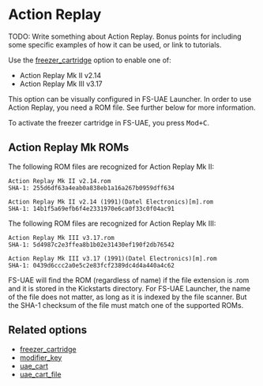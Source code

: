 # Action Replay

TODO: Write something about Action Replay. Bonus points for including some
specific examples of how it can be used, or link to tutorials.

Use the [freezer_cartridge](options/freezer-cartridge.md) option to enable one
of:

- Action Replay Mk II v2.14
- Action Replay Mk III v3.17

This option can be visually configured in FS-UAE Launcher. In order to use
Action Replay, you need a ROM file. See further below for more information.

To activate the freezer cartridge in FS-UAE, you press <kbd>Mod+C</kbd>.

## Action Replay Mk ROMs

The following ROM files are recognized for Action Replay Mk II:

    Action Replay Mk II v2.14.rom
    SHA-1: 255d6df63a4eab0a838eb1a16a267b0959dff634

    Action Replay Mk II v2.14 (1991)(Datel Electronics)[m].rom
    SHA-1: 14b1f5a69efb6f4e2331970e6ca0f33c0f04ac91

The following ROM files are recognized for Action Replay Mk III:

    Action Replay Mk III v3.17.rom
    SHA-1: 5d4987c2e3ffea8b1b02e31430ef190f2db76542

    Action Replay Mk III v3.17 (1991)(Datel Electronics)[m].rom
    SHA-1: 0439d6ccc2a0e5c2e83fcf2389dc4d4a440a4c62

FS-UAE will find the ROM (regardless of name) if the file extension is .rom and
it is stored in the Kickstarts directory. For FS-UAE Launcher, the name of the
file does not matter, as long as it is indexed by the file scanner. But the
SHA-1 checksum of the file must match one of the supported ROMs.

## Related options

- [freezer_cartridge](options/freezer-cartridge.md)
- [modifier_key](options/modifier-key.md)
- [uae_cart](options/uae-cart.md)
- [uae_cart_file](options/uae-cart-file.md)
